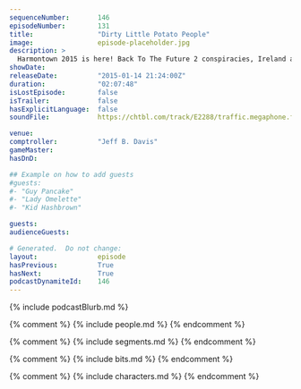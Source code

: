 ```yaml
---
sequenceNumber:       146
episodeNumber:        131
title:                "Dirty Little Potato People"
image:                episode-placeholder.jpg
description: >
  Harmontown 2015 is here! Back To The Future 2 conspiracies, Ireland and D&D goes on hiatus as the gang begins a 2015 ShadowRun campaign.
showDate:             
releaseDate:          "2015-01-14 21:24:00Z"
duration:             "02:07:48"
isLostEpisode:        false
isTrailer:            false
hasExplicitLanguage:  false
soundFile:            https://chtbl.com/track/E2288/traffic.megaphone.fm/STA3048674665.mp3

venue:                
comptroller:          "Jeff B. Davis"
gameMaster:           
hasDnD:               

## Example on how to add guests
#guests:
#- "Guy Pancake"
#- "Lady Omelette"
#- "Kid Hashbrown"

guests:
audienceGuests:

# Generated.  Do not change:
layout:               episode
hasPrevious:          True
hasNext:              True
podcastDynamiteId:    146
---
```


{% include podcastBlurb.md %}

{% comment %}
{% include people.md %}
{% endcomment %}

{% comment %}
{% include segments.md %}
{% endcomment %}

{% comment %}
{% include bits.md %}
{% endcomment %}

{% comment %}
{% include characters.md %}
{% endcomment %}
